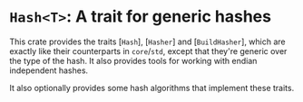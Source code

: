 # `Hash<T>`: A trait for generic hashes

This crate provides the traits [`Hash`], [`Hasher`] and [`BuildHasher`], which are exactly
like their counterparts in `core`/`std`, except that they're generic over the type of the hash.
It also provides tools for working with endian independent hashes.

It also optionally provides some hash algorithms that implement these traits.
